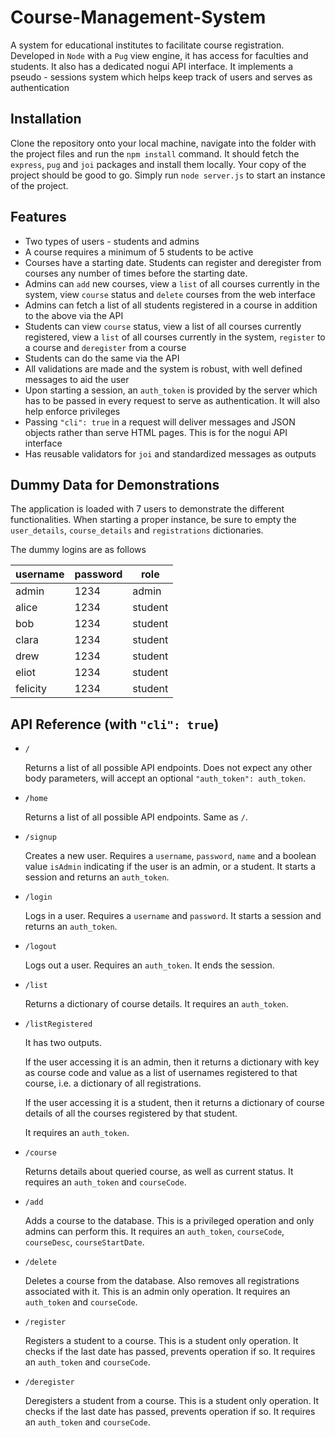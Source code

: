 # Course-Management-System
A system for educational institutes to facilitate course registration. Developed in ```Node``` with a ```Pug``` view engine, it has access for faculties and students. It also has a dedicated nogui API interface. It implements a pseudo - sessions system which helps keep track of users and serves as authentication

## Installation
Clone the repository onto your local machine, navigate into the folder with the project files and run the ``` npm install ``` command. It should fetch the ```express```, ```pug``` and ```joi``` packages and install them locally. Your copy of the project should be good to go. Simply run ```node server.js``` to start an instance of the project.


## Features
+ Two types of users - students and admins
+ A course requires a minimum of 5 students to be active
+ Courses have a starting date. Students can register and deregister from courses any number of times before the starting date.
+ Admins can ```add``` new courses, view a ```list``` of all courses currently in the system, view ```course``` status and ```delete``` courses from the web interface
+ Admins can fetch a list of all students registered in a course in addition to the above via the API
+ Students can view ```course``` status, view a list of all courses currently registered, view a ```list``` of all courses currently in the system, ```register``` to a course and ```deregister``` from a course
+ Students can do the same via the API
+ All validations are made and the system is robust, with well defined messages to aid the user
+ Upon starting a session, an ```auth_token``` is provided by the server which has to be passed in every request to serve as authentication. It will also help enforce privileges
+ Passing ```"cli": true``` in a request will deliver messages and JSON objects rather than serve HTML pages. This is for the nogui API interface
+ Has reusable validators for ```joi``` and standardized messages as outputs


## Dummy Data for Demonstrations
The application is loaded with 7 users to demonstrate the different functionalities. When starting a proper instance, be sure to empty the ```user_details```, ```course_details``` and ```registrations``` dictionaries.

The dummy logins are as follows

| username | password | role |
|----------|----------|------|
| admin | 1234 | admin |
| alice | 1234| student |
| bob | 1234 | student |
| clara | 1234 | student |
| drew | 1234 | student |
| eliot | 1234 | student |
| felicity | 1234 | student |


## API Reference (with ```"cli": true```)
+ ```/```

  Returns a list of all possible API endpoints.
  Does not expect any other body parameters, will accept an optional ```"auth_token": auth_token```.

+ ```/home```
 
  Returns a list of all possible API endpoints.
  Same as ```/```.

+ ```/signup```

  Creates a new user. Requires a ```username```, ```password```, ```name``` and a boolean value ```isAdmin``` indicating if the user is an admin, or a student. It starts a session and returns an ```auth_token```.

+ ```/login```

  Logs in a user. Requires a ```username``` and ```password```. It starts a session and returns an ```auth_token```.

+ ```/logout```

  Logs out a user. Requires an ```auth_token```. It ends the session.

+ ```/list```

  Returns a dictionary of course details. It requires an ```auth_token```.

+ ```/listRegistered```

  It has two outputs. 
  
  If the user accessing it is an admin, then it returns a dictionary with key as course code and value as a list of usernames registered to that course, i.e. a dictionary of all registrations.

  If the user accessing it is a student, then it returns a dictionary of course details of all the courses registered by that student.

  It requires an ```auth_token```.

+ ```/course```

  Returns details about queried course, as well as current status. It requires an ```auth_token``` and ```courseCode```.

+ ```/add```

  Adds a course to the database. This is a privileged operation and only admins can perform this. It requires an ```auth_token```, ```courseCode```, ```courseDesc```, ```courseStartDate```.

+ ```/delete```

  Deletes a course from the database. Also removes all registrations associated with it. This is an admin only operation. It requires an ```auth_token``` and ```courseCode```.

+ ```/register```

  Registers a student to a course. This is a student only operation. It checks if the last date has passed, prevents operation if so. It requires an ```auth_token``` and ```courseCode```.

+ ```/deregister```

  Deregisters a student from a course. This is a student only operation. It checks if the last date has passed, prevents operation if so. It requires an ```auth_token``` and ```courseCode```.
